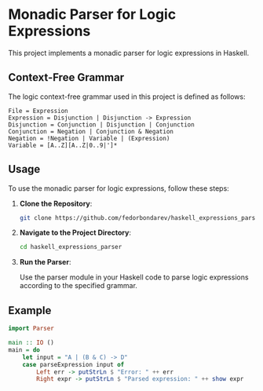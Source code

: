 # Monadic Parser for Logic Expressions

This project implements a monadic parser for logic expressions in Haskell.

## Context-Free Grammar

The logic context-free grammar used in this project is defined as follows:

```
File = Expression
Expression = Disjunction | Disjunction -> Expression
Disjunction = Conjunction | Disjunction | Conjunction
Conjunction = Negation | Conjunction & Negation
Negation = !Negation | Variable | (Expression)
Variable = [A..Z][A..Z|0..9|']*
```

## Usage

To use the monadic parser for logic expressions, follow these steps:

1. **Clone the Repository**:

   ```bash
   git clone https://github.com/fedorbondarev/haskell_expressions_parser.git
   ```

2. **Navigate to the Project Directory**:

   ```bash
   cd haskell_expressions_parser
   ```

3. **Run the Parser**:

   Use the parser module in your Haskell code to parse logic expressions according to the specified grammar.

## Example

```haskell
import Parser

main :: IO ()
main = do
    let input = "A | (B & C) -> D"
    case parseExpression input of
        Left err -> putStrLn $ "Error: " ++ err
        Right expr -> putStrLn $ "Parsed expression: " ++ show expr
```